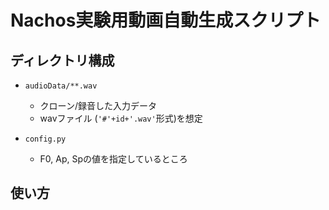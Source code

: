 # Nachos実験用動画自動生成スクリプト

## ディレクトリ構成
- `audioData/**.wav`
  - クローン/録音した入力データ
  - wavファイル (`'#'+id+'.wav'`形式)を想定

- `config.py`
  - F0, Ap, Spの値を指定しているところ

## 使い方

